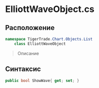 
# ElliottWaveObject.cs
## Расположение
```csharp
namespace TigerTrade.Chart.Objects.List  
    class ElliottWaveObject
```

> Описание

## Синтаксис
```csharp
public bool ShowWave{ get; set; }
```
